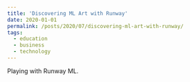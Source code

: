 ```yaml
---
title: 'Discovering ML Art with Runway'
date: 2020-01-01
permalink: /posts/2020/07/discovering-ml-art-with-runway/
tags:
  - education
  - business
  - technology
---
```


Playing with Runway ML.
